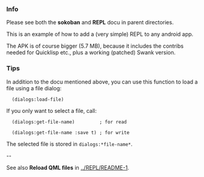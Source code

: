 
### Info

Please see both the **sokoban** and **REPL** docu in parent directories.

This is an example of how to add a (very simple) REPL to any android app.

The APK is of course bigger (5.7 MB), because it includes the contribs needed
for Quicklisp etc., plus a working (patched) Swank version.



### Tips

In addition to the docu mentioned above, you can use this function to load a
file using a file dialog:

```
  (dialogs:load-file)
```

If you only want to select a file, call:

```
  (dialogs:get-file-name)         ; for read

  (dialogs:get-file-name :save t) ; for write
```

The selected file is stored in `dialogs:*file-name*`.

--

See also **Reload QML files** in [../REPL/README-1](../REPL/README-1.md).
